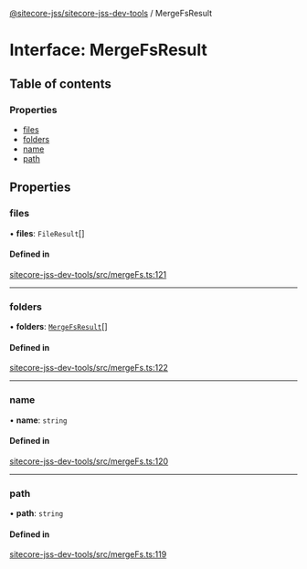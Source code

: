 [@sitecore-jss/sitecore-jss-dev-tools](../README.md) / MergeFsResult

# Interface: MergeFsResult

## Table of contents

### Properties

- [files](MergeFsResult.md#files)
- [folders](MergeFsResult.md#folders)
- [name](MergeFsResult.md#name)
- [path](MergeFsResult.md#path)

## Properties

### files

• **files**: `FileResult`[]

#### Defined in

[sitecore-jss-dev-tools/src/mergeFs.ts:121](https://github.com/Sitecore/jss/blob/529d8d122/packages/sitecore-jss-dev-tools/src/mergeFs.ts#L121)

___

### folders

• **folders**: [`MergeFsResult`](MergeFsResult.md)[]

#### Defined in

[sitecore-jss-dev-tools/src/mergeFs.ts:122](https://github.com/Sitecore/jss/blob/529d8d122/packages/sitecore-jss-dev-tools/src/mergeFs.ts#L122)

___

### name

• **name**: `string`

#### Defined in

[sitecore-jss-dev-tools/src/mergeFs.ts:120](https://github.com/Sitecore/jss/blob/529d8d122/packages/sitecore-jss-dev-tools/src/mergeFs.ts#L120)

___

### path

• **path**: `string`

#### Defined in

[sitecore-jss-dev-tools/src/mergeFs.ts:119](https://github.com/Sitecore/jss/blob/529d8d122/packages/sitecore-jss-dev-tools/src/mergeFs.ts#L119)
